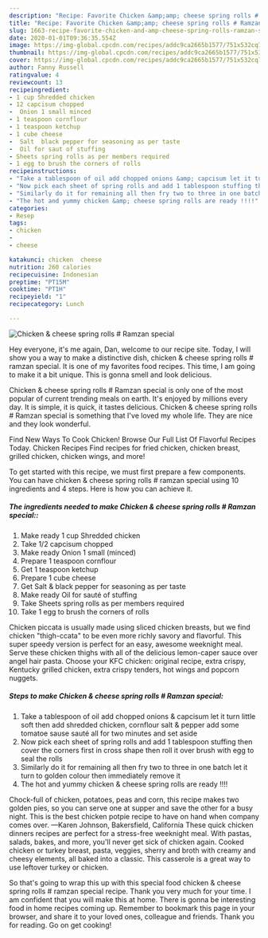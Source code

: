 ```yaml
---
description: "Recipe: Favorite Chicken &amp;amp; cheese spring rolls # Ramzan special"
title: "Recipe: Favorite Chicken &amp;amp; cheese spring rolls # Ramzan special"
slug: 1663-recipe-favorite-chicken-and-amp-cheese-spring-rolls-ramzan-special
date: 2020-01-01T09:36:35.554Z
image: https://img-global.cpcdn.com/recipes/addc9ca2665b1577/751x532cq70/chicken-cheese-spring-rolls-ramzan-special-recipe-main-photo.jpg
thumbnail: https://img-global.cpcdn.com/recipes/addc9ca2665b1577/751x532cq70/chicken-cheese-spring-rolls-ramzan-special-recipe-main-photo.jpg
cover: https://img-global.cpcdn.com/recipes/addc9ca2665b1577/751x532cq70/chicken-cheese-spring-rolls-ramzan-special-recipe-main-photo.jpg
author: Fanny Russell
ratingvalue: 4
reviewcount: 13
recipeingredient:
- 1 cup Shredded chicken
- 12 capcisum chopped
-  Onion 1 small minced
- 1 teaspoon cornflour
- 1 teaspoon ketchup
- 1 cube cheese
-  Salt  black pepper for seasoning as per taste
-  Oil for saut of stuffing
- Sheets spring rolls as per members required
- 1 egg to brush the corners of rolls
recipeinstructions:
- "Take a tablespoon of oil add chopped onions &amp; capcisum let it turn little soft then add shredded chicken, cornflour salt &amp; pepper add some tomatoe sause sauté all for two minutes and set aside"
- "Now pick each sheet of spring rolls and add 1 tablespoon stuffing then cover the corners first in cross shape then roll it over brush with egg to seal the rolls"
- "Similarly do it for remaining all then fry two to three in one batch let it turn to golden colour then immediately remove it"
- "The hot and yummy chicken &amp; cheese spring rolls are ready !!!!"
categories:
- Resep
tags:
- chicken
- 
- cheese

katakunci: chicken  cheese
nutrition: 260 calories
recipecuisine: Indonesian
preptime: "PT15M"
cooktime: "PT1H"
recipeyield: "1"
recipecategory: Lunch

---
```



![Chicken &amp; cheese spring rolls # Ramzan special](https://img-global.cpcdn.com/recipes/addc9ca2665b1577/751x532cq70/chicken-cheese-spring-rolls-ramzan-special-recipe-main-photo.jpg)

Hey everyone, it's me again, Dan, welcome to our recipe site. Today, I will show you a way to make a distinctive dish, chicken &amp; cheese spring rolls # ramzan special. It is one of my favorites food recipes. This time, I am going to make it a bit unique. This is gonna smell and look delicious.

Chicken &amp; cheese spring rolls # Ramzan special is only one of the most popular of current trending meals on earth. It's enjoyed by millions every day. It is simple, it is quick, it tastes delicious. Chicken &amp; cheese spring rolls # Ramzan special is something that I've loved my whole life. They are nice and they look wonderful.

Find New Ways To Cook Chicken! Browse Our Full List Of Flavorful Recipes Today. Chicken Recipes Find recipes for fried chicken, chicken breast, grilled chicken, chicken wings, and more!


To get started with this recipe, we must first prepare a few components. You can have chicken &amp; cheese spring rolls # ramzan special using 10 ingredients and 4 steps. Here is how you can achieve it.

##### The ingredients needed to make Chicken &amp; cheese spring rolls # Ramzan special::

1. Make ready 1 cup Shredded chicken
1. Take 1/2 capcisum chopped
1. Make ready  Onion 1 small (minced)
1. Prepare 1 teaspoon cornflour
1. Get 1 teaspoon ketchup
1. Prepare 1 cube cheese
1. Get  Salt &amp; black pepper for seasoning as per taste
1. Make ready  Oil for sauté of stuffing
1. Take Sheets spring rolls as per members required
1. Take 1 egg to brush the corners of rolls


Chicken piccata is usually made using sliced chicken breasts, but we find chicken &#34;thigh-ccata&#34; to be even more richly savory and flavorful. This super speedy version is perfect for an easy, awesome weeknight meal. Serve these chicken thighs with all of the delicious lemon-caper sauce over angel hair pasta. Choose your KFC chicken: original recipe, extra crispy, Kentucky grilled chicken, extra crispy tenders, hot wings and popcorn nuggets. 

##### Steps to make Chicken &amp; cheese spring rolls # Ramzan special:

1. Take a tablespoon of oil add chopped onions &amp; capcisum let it turn little soft then add shredded chicken, cornflour salt &amp; pepper add some tomatoe sause sauté all for two minutes and set aside
1. Now pick each sheet of spring rolls and add 1 tablespoon stuffing then cover the corners first in cross shape then roll it over brush with egg to seal the rolls
1. Similarly do it for remaining all then fry two to three in one batch let it turn to golden colour then immediately remove it
1. The hot and yummy chicken &amp; cheese spring rolls are ready !!!!


Chock-full of chicken, potatoes, peas and corn, this recipe makes two golden pies, so you can serve one at supper and save the other for a busy night. This is the best chicken potpie recipe to have on hand when company comes over. —Karen Johnson, Bakersfield, California These quick chicken dinners recipes are perfect for a stress-free weeknight meal. With pastas, salads, bakes, and more, you&#39;ll never get sick of chicken again. Cooked chicken or turkey breast, pasta, veggies, sherry and broth with creamy and cheesy elements, all baked into a classic. This casserole is a great way to use leftover turkey or chicken. 

So that's going to wrap this up with this special food chicken &amp; cheese spring rolls # ramzan special recipe. Thank you very much for your time. I am confident that you will make this at home. There is gonna be interesting food in home recipes coming up. Remember to bookmark this page in your browser, and share it to your loved ones, colleague and friends. Thank you for reading. Go on get cooking!
